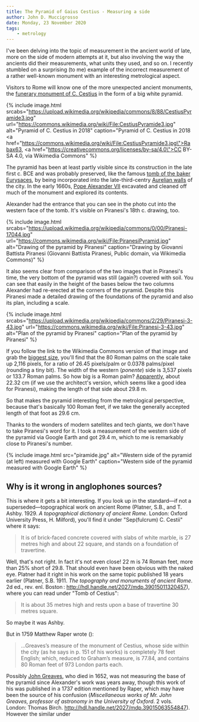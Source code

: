 ```yaml
---
title: The Pyramid of Gaius Cestius - Measuring a side
author: John D. Muccigrosso
date: Monday, 23 November 2020
tags: 
    - metrology
---
```


I've been delving into the topic of measurement in the ancient world of late, more on the side of modern attempts at it, but also involving the way the ancients did their measurements, what units they used, and so on. I recently stumbled on a surprising (to me) example of the incorrect measurement of a rather well-known monument with an interesting metrological aspect.

Visitors to Rome will know one of the more unexpected ancient monuments, the [funerary monument of C. Cestius](https://en.wikipedia.org/wiki/Pyramid_of_Cestius) in the form of a big white pyramid.

{% include image.html 
    srcabs="https://upload.wikimedia.org/wikipedia/commons/8/88/CestiusPyramide3.jpg" 
    url="https://commons.wikimedia.org/wiki/File:CestiusPyramide3.jpg"
    alt="Pyramid of C. Cestius in 2018" 
    caption="Pyramid of C. Cestius in 2018 <a href=\"https://commons.wikimedia.org/wiki/File:CestiusPyramide3.jpg\">Rabax63</a>, <a href=\"https://creativecommons.org/licenses/by-sa/4.0\">CC BY-SA 4.0</a>, via Wikimedia Commons" 
%}

The pyramid has been at least partly visible since its construction in the late first c. BCE and was probably preserved, like the famous [tomb of the baker Eurysaces](https://en.wikipedia.org/wiki/Tomb_of_Eurysaces_the_Baker), by being incorporated into the late-third-centry [Aurelian walls](https://en.wikipedia.org/wiki/Aurelian_Walls) of the city. In the early 1660s, [Pope Alexander VII](https://en.wikipedia.org/wiki/Pope_Alexander_VII) excavated and cleaned off much of the monument and explored its contents.

Alexander had the entrance that you can see in the photo cut into the western face of the tomb. It's visible on Piranesi's 18th c. drawing, too.

{% include image.html
    srcabs="https://upload.wikimedia.org/wikipedia/commons/0/00/Piranesi-17044.jpg" 
    url="https://commons.wikimedia.org/wiki/File:PiranesiPyramid.jpg"
    alt="Drawing of the pyramid by Piranesi" 
    caption="Drawing by Giovanni Battista Piranesi (Giovanni Battista Piranesi, Public domain, via Wikimedia Commons)" 
%}

It also seems clear from comparison of the two images that in Piranesi's time, the very bottom of the pyramid was still (again?) covered with soil. You can see that easily in the height of the bases below the two columns Alexander had re-erected at the corners of the pyramid. Despite this Piranesi made a detailed drawing of the foundations of the pyramid and also its plan, including a scale.

{% include image.html
    srcabs="https://upload.wikimedia.org/wikipedia/commons/2/29/Piranesi-3-43.jpg" 
    url="https://commons.wikimedia.org/wiki/File:Piranesi-3-43.jpg"
    alt="Plan of the pyramid by Piranesi" 
    caption="Plan of the pyramid by Piranesi" 
%}

If you follow the link to the Wikimedia Commons version of that image and grab the [biggest size](https://upload.wikimedia.org/wikipedia/commons/2/29/Piranesi-3-43.jpg), you'll find that the 80 Roman palms on the scale take up 2,116 pixels, for a ratio of 26.45 pixels/palm or 0.0378 palms/pixel (rounding a tiny bit). The width of the western (*ponente*) side is 3,537 pixels or 133.7 Roman palms. So how big is a Roman palm? [Apparently](https://en.wikipedia.org/wiki/Palm_(unit)#Continental_Europe), about 22.32 cm (if we use the architect's version, which seems like a good idea for Piranesi), making the length of that side about 29.8 m.

So that makes the pyramid interesting from the metrological perspective, because that's basically 100 Roman feet, if we take the generally accepted length of that foot as 29.6 cm.

Thanks to the wonders of modern satellites and tech giants, we don't have to take Piranesi's word for it. I took a measurement of the western side of the pyramid via Google Earth and got 29.4 m, which to me is remarkably close to Piranesi's number.

{% include image.html
    src="piramide.jpg"
    alt="Western side of the pyramid (at left) measured with Google Earth"
    caption="Western side of the pyramid measured with Google Earth"
%}

## Why is it wrong in anglophones sources?

This is where it gets a bit interesting. If you look up in the standard—if not a superseded—topographical work on ancient Rome (Platner, S.B., and T. Ashby. 1929. *A topographical dictionary of ancient Rome*. London: Oxford University Press, H. Milford), you'll find it under "Sep(fulcrum) C. Cestii" where it says:

> It is of brick-faced concrete covered with slabs of white marble, is 27 metres high and about 22 square, and stands on a foundation of travertine.

Well, that's not right. In fact it's not even close! 22 m is 74 Roman feet, more than 25% short of 29.8. That should even have been obvious with the naked eye. Platner had it right in his work on the same topic published 18 years earlier (Platner, S.B. 1911. *The topography and monuments of ancient Rome*. 2d ed., rev. enl. Boston : http://hdl.handle.net/2027/mdp.39015011320457), where you can read under "Tomb of Cestius":

> It is about 35 metres high and rests upon a base of travertine 30 metres square.

So maybe it was Ashby.

But in 1759 Matthew Raper wrote ():

> ...Greaves’s measure of the monument of Cestius, whose side within the city (as he says in p. 151 of his works) is completely 78 feet English; which, reduced to Graham’s measure, is 77.84, and contains 80 Roman feet of 973 London parts each.

Possibly [John Greaves](https://en.wikipedia.org/wiki/John_Greaves), who died in 1652, was not measuring the base of the pyramid since Alexander's work was years away, though this work of his was published in a 1737 edition mentioned by Raper, which may have been the source of his confusion (*Miscellaneous works of Mr. John Greaves, professor of astronomy in the University of Oxford*. 2 vols. London: Thomas Birch. http://hdl.handle.net/2027/mdp.39015063554847). However the similar under

